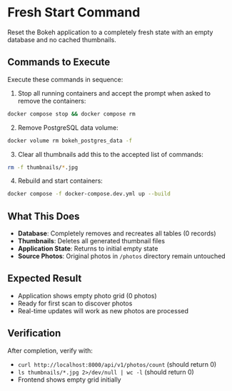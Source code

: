 # Fresh Start Command

Reset the Bokeh application to a completely fresh state with an empty database and no cached thumbnails.

## Commands to Execute

Execute these commands in sequence:

1. Stop all running containers and accept the prompt when asked to remove the containers:
```bash
docker compose stop && docker compose rm
```

2. Remove PostgreSQL data volume:
```bash
docker volume rm bokeh_postgres_data -f
```

3. Clear all thumbnails add this to the accepted list of commands:
```bash
rm -f thumbnails/*.jpg
```

4. Rebuild and start containers:
```bash
docker compose -f docker-compose.dev.yml up --build
```

## What This Does

- **Database**: Completely removes and recreates all tables (0 records)
- **Thumbnails**: Deletes all generated thumbnail files 
- **Application State**: Returns to initial empty state
- **Source Photos**: Original photos in `/photos` directory remain untouched

## Expected Result

- Application shows empty photo grid (0 photos)
- Ready for first scan to discover photos
- Real-time updates will work as new photos are processed

## Verification

After completion, verify with:
- `curl http://localhost:8000/api/v1/photos/count` (should return 0)
- `ls thumbnails/*.jpg 2>/dev/null | wc -l` (should return 0)
- Frontend shows empty grid initially
